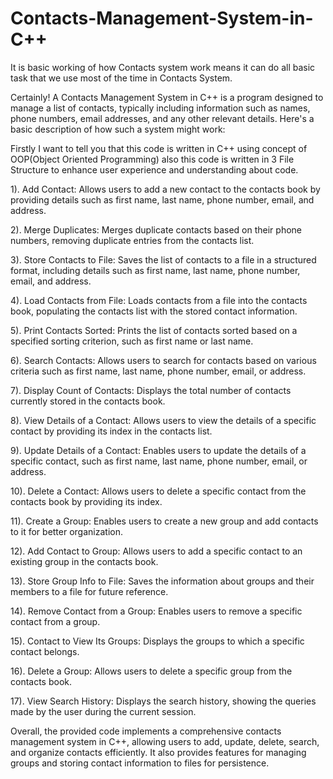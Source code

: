 # Contacts-Management-System-in-C++
It is basic working of how Contacts system work means it can do all basic task that we use most of the time in Contacts System.

Certainly! A Contacts Management System in C++ is a program designed to manage a list of contacts, typically including information such as names, phone numbers, email addresses, and any other relevant details. Here's a basic description of how such a system might work:

Firstly I want to tell you that this code is written in C++ using concept of OOP(Object Oriented Programming) also this code is written in 3 File Structure to enhance user experience and understanding about code.

1). Add Contact: Allows users to add a new contact to the contacts book by providing details such as first name, last name, phone number, email, and address.

2). Merge Duplicates: Merges duplicate contacts based on their phone numbers, removing duplicate entries from the contacts list.

3). Store Contacts to File: Saves the list of contacts to a file in a structured format, including details such as first name, last name, phone number, email, and address.

4). Load Contacts from File: Loads contacts from a file into the contacts book, populating the contacts list with the stored contact information.

5). Print Contacts Sorted: Prints the list of contacts sorted based on a specified sorting criterion, such as first name or last name.

6). Search Contacts: Allows users to search for contacts based on various criteria such as first name, last name, phone number, email, or address.

7). Display Count of Contacts: Displays the total number of contacts currently stored in the contacts book.

8). View Details of a Contact: Allows users to view the details of a specific contact by providing its index in the contacts list.

9). Update Details of a Contact: Enables users to update the details of a specific contact, such as first name, last name, phone number, email, or address.

10). Delete a Contact: Allows users to delete a specific contact from the contacts book by providing its index.

11). Create a Group: Enables users to create a new group and add contacts to it for better organization.

12). Add Contact to Group: Allows users to add a specific contact to an existing group in the contacts book.

13). Store Group Info to File: Saves the information about groups and their members to a file for future reference.

14). Remove Contact from a Group: Enables users to remove a specific contact from a group.

15). Contact to View Its Groups: Displays the groups to which a specific contact belongs.

16). Delete a Group: Allows users to delete a specific group from the contacts book.

17). View Search History: Displays the search history, showing the queries made by the user during the current session.

Overall, the provided code implements a comprehensive contacts management system in C++, allowing users to add, update, delete, search, and organize contacts efficiently. It also provides features for managing groups and storing contact information to files for persistence.
